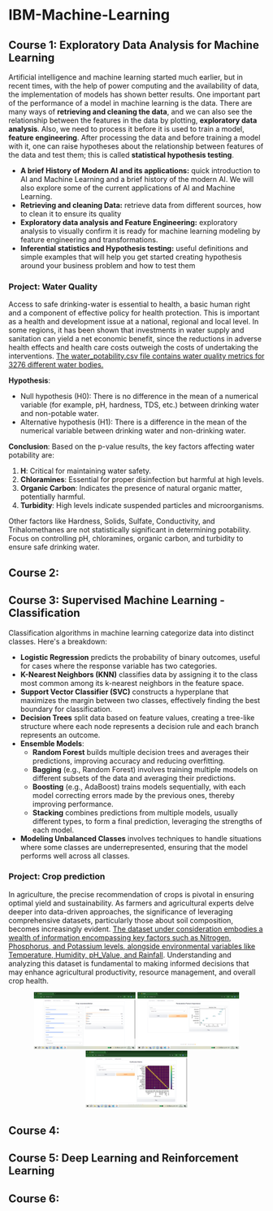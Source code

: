# IBM-Machine-Learning

## Course 1: Exploratory Data Analysis for Machine Learning

Artificial intelligence and machine learning started much earlier, but in recent times, with the help of power computing and the availability of data, the implementation of models has shown better results. One important part of the performance of a model in machine learning is the data. There are many ways of **retrieving and cleaning the data**, and we can also see the relationship between the features in the data by plotting, **exploratory data analysis**. Also, we need to process it before it is used to train a model, **feature engineering**. After processing the data and before training a model with it, one can raise hypotheses about the relationship between features of the data and test them; this is called **statistical hypothesis testing**. 

* **A brief History of Modern AI and its applications:** quick introduction to AI and Machine Learning and a brief history of the modern AI. We will also explore some of the current applications of AI and Machine Learning.
* **Retrieving and cleaning Data:** retrieve data from different sources, how to clean it to ensure its quality
* **Exploratory data analysis and Feature Engineering:** exploratory analysis to visually confirm it is ready for machine learning modeling by feature engineering and transformations.
* **Inferential statistics and Hypothesis testing:** useful definitions and simple examples that will help you get started creating hypothesis around your business problem and how to test them

### Project: Water Quality

Access to safe drinking-water is essential to health, a basic human right and a component of effective policy for health protection. This is important as a health and development issue at a national, regional and local level. In some regions, it has been shown that investments in water supply and sanitation can yield a net economic benefit, since the reductions in adverse health effects and health care costs outweigh the costs of undertaking the interventions.
[The water_potability.csv file contains water quality metrics for 3276 different water bodies.](https://www.kaggle.com/datasets/adityakadiwal/water-potability)

**Hypothesis**:
* Null hypothesis (H0): There is no difference in the mean of a numerical variable (for example, pH, hardness, TDS, etc.) between drinking water and non-potable water.
* Alternative hypothesis (H1): There is a difference in the mean of the numerical variable between drinking water and non-drinking water.

**Conclusion**: Based on the p-value results, the key factors affecting water potability are:

1. **H**: Critical for maintaining water safety.
2. **Chloramines**: Essential for proper disinfection but harmful at high levels.
3. **Organic Carbon**: Indicates the presence of natural organic matter, potentially harmful.
4. **Turbidity**: High levels indicate suspended particles and microorganisms.

Other factors like Hardness, Solids, Sulfate, Conductivity, and Trihalomethanes are not statistically significant in determining potability. Focus on controlling pH, chloramines, organic carbon, and turbidity to ensure safe drinking water.

## Course 2:
## Course 3: Supervised Machine Learning - Classification
Classification algorithms in machine learning categorize data into distinct classes. Here's a breakdown:
- **Logistic Regression** predicts the probability of binary outcomes, useful for cases where the response variable has two categories.
- **K-Nearest Neighbors (KNN)** classifies data by assigning it to the class most common among its k-nearest neighbors in the feature space.
- **Support Vector Classifier (SVC)** constructs a hyperplane that maximizes the margin between two classes, effectively finding the best boundary for classification.
- **Decision Trees** split data based on feature values, creating a tree-like structure where each node represents a decision rule and each branch represents an outcome.
- **Ensemble Models**:
  - **Random Forest** builds multiple decision trees and averages their predictions, improving accuracy and reducing overfitting.
  - **Bagging** (e.g., Random Forest) involves training multiple models on different subsets of the data and averaging their predictions.
  - **Boosting** (e.g., AdaBoost) trains models sequentially, with each model correcting errors made by the previous ones, thereby improving performance.
  - **Stacking** combines predictions from multiple models, usually different types, to form a final prediction, leveraging the strengths of each model.
- **Modeling Unbalanced Classes** involves techniques to handle situations where some classes are underrepresented, ensuring that the model performs well across all classes.

### Project: Crop prediction
In agriculture, the precise recommendation of crops is pivotal in ensuring optimal yield and sustainability. As farmers and agricultural experts delve deeper into data-driven approaches, the significance of leveraging comprehensive datasets, particularly those about soil composition, becomes increasingly evident. [The dataset under consideration embodies a wealth of information encompassing key factors such as Nitrogen, Phosphorus, and Potassium levels, alongside environmental variables like Temperature, Humidity, pH_Value, and Rainfall](https://www.kaggle.com/datasets/varshitanalluri/crop-recommendation-dataset). Understanding and analyzing this dataset is fundamental to making informed decisions that may enhance agricultural productivity, resource management, and overall crop health.

<p style="text-align: center;">
  <img src="./Supervised-Classification/project/images/crop_prediction.png" width="200" />
  <img src="./Supervised-Classification/project/images/feature_importance.png" width="200" /> 
  <img src="./Supervised-Classification/project/images/confusion_matrix.png" width="200" />
</p>

## Course 4:
## Course 5: Deep Learning and Reinforcement Learning
## Course 6: